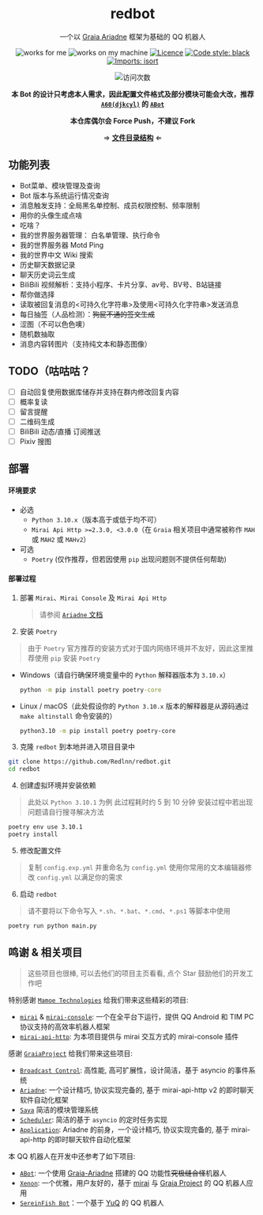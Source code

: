 <div align="center">

# redbot

一个以 [Graia Ariadne](https://github.com/GraiaProject/Ariadne) 框架为基础的 QQ 机器人

</div>

<p align="center">
<img src="https://img.shields.io/badge/works-for%20me-yellow" alt="works for me" />
<img src="https://img.shields.io/badge/works-on%20my%20machine-green" alt="works on my machine" />
<a href="https://github.com/Redlnn/redbot/blob/master/LICENSE"><img src="https://img.shields.io/github/license/Redlnn/redbot" alt="Licence" /></a>
<a href="https://github.com/psf/black"><img src="https://img.shields.io/badge/code%20style-black-000000.svg" alt="Code style: black" /></a>
<a href="https://pycqa.github.io/isort/"><img src="https://img.shields.io/badge/%20imports-isort-%231674b1?style=flat&labelColor=ef8336" alt="Imports: isort" /></a>
</p>

<p align="center">
<img src="https://count.getloli.com/get/@Redlnn-redbot?theme=rule34" alt="访问次数" />
</p>

<div align="center">

**本 Bot 的设计只考虑本人需求，因此配置文件格式及部分模块可能会大改，推荐 [`A60(djkcyl)`](https://github.com/djkcyl/) 的 [`ABot`](https://github.com/djkcyl/ABot-Graia/)**

**本仓库偶尔会 Force Push，不建议 Fork**

⇒ **[文件目录结构](./FILES.md)** ⇐

</div>

## 功能列表

- Bot菜单、模块管理及查询
- Bot 版本与系统运行情况查询
- 消息触发支持：全局黑名单控制、成员权限控制、频率限制
- 用你的头像生成点啥
- 吃啥？
- 我的世界服务器管理： 白名单管理、执行命令
- 我的世界服务器 Motd Ping
- 我的世界中文 Wiki 搜索
- 历史聊天数据记录
- 聊天历史词云生成
- BiliBili 视频解析：支持小程序、卡片分享、av号、BV号、B站链接
- 帮你做选择
- 读取被回复消息的<可持久化字符串>及使用<可持久化字符串>发送消息
- 每日抽签（人品检测）：~~狗屁不通的签文生成~~
- 涩图（不可以色色噢）
- 随机数抽取
- 消息内容转图片（支持纯文本和静态图像）

## TODO（咕咕咕？

- [ ] 自动回复使用数据库储存并支持在群内修改回复内容
- [ ] 概率复读
- [ ] 留言提醒
- [ ] 二维码生成
- [ ] BiliBili 动态/直播 订阅推送
- [ ] Pixiv 搜图

## 部署

#### 环境要求

- 必选
  - `Python 3.10.x`（版本高于或低于均不可）
  - `Mirai Api Http >=2.3.0, <3.0.0`（在 `Graia` 相关项目中通常被称作 `MAH` 或 `MAH2` 或 `MAHv2`）
- 可选
  - `Poetry` (仅作推荐，但若因使用 `pip` 出现问题则不提供任何帮助)

#### 部署过程

1. 部署 `Mirai`、`Mirai Console` 及 `Mirai Api Http`

    > 请参阅 [`Ariadne` 文档](https://graia.readthedocs.io/zh_CN/latest/appendix/mah-install/)

2. 安装 `Poetry`

  > 由于 `Poetry` 官方推荐的安装方式对于国内网络环境并不友好，因此这里推荐使用 `pip` 安装 `Poetry`

  - Windows（请自行确保环境变量中的 `Python` 解释器版本为 `3.10.x`）

    ```cmd
    python -m pip install poetry poetry-core
    ```

  - Linux / macOS（此处假设你的 `Python 3.10.x` 版本的解释器是从源码通过 `make altinstall` 命令安装的）

    ```bash
    python3.10 -m pip install poetry poetry-core
    ```

3. 克隆 `redbot` 到本地并进入项目目录中

  ```bash
  git clone https://github.com/Redlnn/redbot.git
  cd redbot
  ```

4. 创建虚拟环境并安装依赖

  > 此处以 `Python 3.10.1` 为例
  > 此过程耗时约 5 到 10 分钟
  > 安装过程中若出现问题请自行搜寻解决方法

  ```bash
  poetry env use 3.10.1
  poetry install
  ```

5. 修改配置文件

  > 复制 `config.exp.yml` 并重命名为 `config.yml`
  > 使用你常用的文本编辑器修改 `config.yml` 以满足你的需求

6. 启动 `redbot`

  > 请不要将以下命令写入 `*.sh`、`*.bat`、`*.cmd`、`*.ps1` 等脚本中使用

  ```bash
  poetry run python main.py
  ```

## 鸣谢 & 相关项目

> 这些项目也很棒, 可以去他们的项目主页看看, 点个 Star 鼓励他们的开发工作吧

特别感谢 [`Mamoe Technologies`](https://github.com/mamoe) 给我们带来这些精彩的项目:

- [`mirai`](https://github.com/mamoe/mirai) & [`mirai-console`](https://github.com/mamoe/mirai-console): 一个在全平台下运行，提供 QQ Android 和 TIM PC 协议支持的高效率机器人框架
- [`mirai-api-http`](https://github.com/project-mirai/mirai-api-http): 为本项目提供与 mirai 交互方式的 mirai-console 插件

感谢 [`GraiaProject`](https://github.com/GraiaProject) 给我们带来这些项目:

- [`Broadcast Control`](https://github.com/GraiaProject/BroadcastControl): 高性能, 高可扩展性，设计简洁，基于 asyncio 的事件系统
- [`Ariadne`](https://github.com/GraiaProject/Ariadne): 一个设计精巧, 协议实现完备的, 基于 mirai-api-http v2 的即时聊天软件自动化框架
- [`Saya`](https://github.com/GraiaProject/Saya) 简洁的模块管理系统
- [`Scheduler`](https://github.com/GraiaProject/Scheduler): 简洁的基于 `asyncio` 的定时任务实现
- [`Application`](https://github.com/GraiaProject/Application): Ariadne 的前身，一个设计精巧, 协议实现完备的, 基于 mirai-api-http 的即时聊天软件自动化框架

本 QQ 机器人在开发中还参考了如下项目:

- [`ABot`](https://github.com/djkcyl/ABot-Graia/): 一个使用 [Graia-Ariadne](https://github.com/GraiaProject/Ariadne) 搭建的 QQ 功能性~~究极缝合怪~~机器人
- [`Xenon`](https://github.com/McZoo/Xenon): 一个优雅，用户友好的，基于 [mirai](https://github.com/mamoe/mirai) 与 [Graia Project](https://github.com/GraiaProject/) 的 QQ 机器人应用
- [`SereinFish Bot`](https://github.com/coide-SaltedFish/SereinFish)：一个基于 [YuQ](https://github.com/YuQWorks) 的 QQ 机器人
